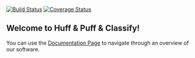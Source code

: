 [![Build Status](https://travis-ci.com/rfcai/hpc-housing-quality.svg?branch=master)](https://travis-ci.com/rfcai/hpc-housing-quality)
[![Coverage Status](https://coveralls.io/repos/github/rfcai/hpc-housing-quality/badge.svg?branch=master)](https://coveralls.io/github/rfcai/hpc-housing-quality?branch=master)

## Welcome to Huff & Puff & Classify!

You can use the [Documentation Page](https://rfcai.github.io/hpc-housing-quality/index.html) to navigate through an overview of our software.
